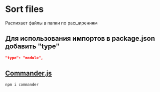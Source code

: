 # Sort files

Распихает файлы в папки по расширениям

## Для использования импортов в package.json добавить "type"

``` json
"type": "module",
```

## [Commander.js](https://www.npmjs.com/package/commander)

``` text
npm i commander
```

